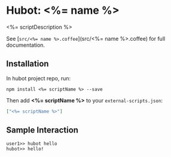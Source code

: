 # Hubot: <%= name %>

<%= scriptDescription %>

See [`src/<%= name %>.coffee`](src/<%= name %>.coffee) for full documentation.

## Installation

In hubot project repo, run:

`npm install <%= scriptName %> --save`

Then add **<%= scriptName %>** to your `external-scripts.json`:

```json
["<%= scriptName %>"]
```

## Sample Interaction

```
user1>> hubot hello
hubot>> hello!
```
